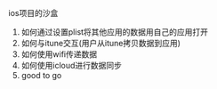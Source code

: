 ios项目的沙盒

1. 如何通过设置plist将其他应用的数据用自己的应用打开
2. 如何与itune交互(用户从itune拷贝数据到应用)
3. 如何使用wifi传递数据
4. 如何使用icloud进行数据同步
5. good to go
